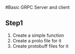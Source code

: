 #Basic GRPC Server and client

## Step1
1. Create a simple function
2. Create a proto file for it
3. Create protobuff files for it
